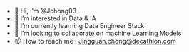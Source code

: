 - 👋 Hi, I’m @Jchong03
- 👀 I’m interested in Data & IA
- 🌱 I’m currently learning Data Engineer Stack
- 💞️ I’m looking to collaborate on machine Learning Models
- 📫 How to reach me : Jingguan.chong@decathlon.com

<!---
Jchong03/Jchong03 is a ✨ special ✨ repository because its `README.md` (this file) appears on your GitHub profile.
You can click the Preview link to take a look at your changes.
--->
